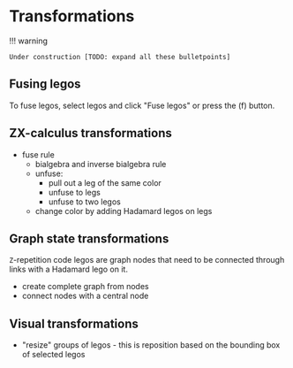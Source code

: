 # Transformations

!!! warning

    Under construction [TODO: expand all these bulletpoints]

## Fusing legos

To fuse legos, select legos and click "Fuse legos" or press the (f) button.

## ZX-calculus transformations

-   fuse rule
    -   bialgebra and inverse bialgebra rule
    -   unfuse:
        -   pull out a leg of the same color
        -   unfuse to legs
        -   unfuse to two legos
    -   change color by adding Hadamard legos on legs

## Graph state transformations

`Z`-repetition code legos are graph nodes that need to be connected through
links with a Hadamard lego on it.

-   create complete graph from nodes
-   connect nodes with a central node

## Visual transformations

-   "resize" groups of legos - this is reposition based on the bounding box of
    selected legos
